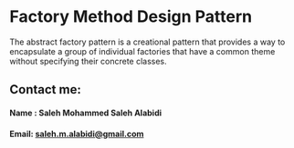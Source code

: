 # Factory Method Design Pattern
The abstract factory pattern is a creational pattern that provides a way to encapsulate a group of individual factories that have a common theme without specifying their concrete classes.

## Contact me:
#### Name : Saleh Mohammed Saleh Alabidi
#### Email: saleh.m.alabidi@gmail.com